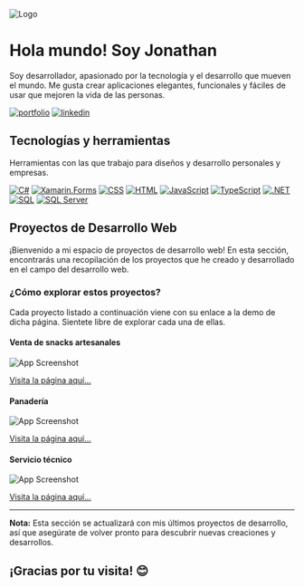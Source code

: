 
![Logo](https://i.ibb.co/23ZJHYZ/Desarrollador-Web-Profesional.png")


# Hola mundo! Soy Jonathan

Soy desarrollador, apasionado por la tecnología y el desarrollo que mueven el mundo. Me gusta crear aplicaciones elegantes, funcionales y fáciles de usar que mejoren la vida de las personas.






[![portfolio](https://img.shields.io/badge/my_portfolio-000?style=for-the-badge&logo=ko-fi&logoColor=white)](https://davidmejia97.github.io/Portafolio/)
[![linkedin](https://img.shields.io/badge/linkedin-0A66C2?style=for-the-badge&logo=linkedin&logoColor=white)](https://www.linkedin.com/in/jonathan-david-mejia-garcia-491a05124)




## Tecnologías y herramientas

Herramientas con las que trabajo para diseños y desarrollo personales y empresas.

[![C#](https://img.shields.io/badge/C%23-239120?style=for-the-badge&logo=c-sharp&logoColor=white)](https://docs.microsoft.com/en-us/dotnet/csharp/)
[![Xamarin.Forms](https://img.shields.io/badge/Xamarin.Forms-3498DB?style=for-the-badge&logo=xamarin&logoColor=white)](https://dotnet.microsoft.com/apps/xamarin/xamarin-forms/)
[![CSS](https://img.shields.io/badge/CSS-1572B6?style=for-the-badge&logo=css3&logoColor=white)](https://developer.mozilla.org/en-US/docs/Web/CSS/)
[![HTML](https://img.shields.io/badge/HTML5-E34F26?style=for-the-badge&logo=html5&logoColor=white)](https://developer.mozilla.org/en-US/docs/Web/HTML/)
[![JavaScript](https://img.shields.io/badge/JavaScript-F7DF1E?style=for-the-badge&logo=javascript&logoColor=black)](https://developer.mozilla.org/en-US/docs/Web/JavaScript/)
[![TypeScript](https://img.shields.io/badge/TypeScript-3178C6?style=for-the-badge&logo=typescript&logoColor=white)](https://www.typescriptlang.org/)
[![.NET](https://img.shields.io/badge/.NET-512BD4?style=for-the-badge&logo=.net&logoColor=white)](https://dotnet.microsoft.com/)
[![SQL](https://img.shields.io/badge/SQL-4479A1?style=for-the-badge&logo=sql&logoColor=white)](https://www.w3schools.com/sql/)
[![SQL Server](https://img.shields.io/badge/SQL_Server-CC2927?style=for-the-badge&logo=microsoft-sql-server&logoColor=white)](https://www.microsoft.com/en-us/sql-server/)
## Proyectos de Desarrollo Web

¡Bienvenido a mi espacio de proyectos de desarrollo web! En esta sección, encontrarás una recopilación de los proyectos que he creado y desarrollado en el campo del desarrollo web.


### ¿Cómo explorar estos proyectos?

Cada proyecto listado a continuación viene con su enlace a la demo de dicha página. Sientete libre de explorar cada una de ellas.




#### Venta de snacks artesanales

![App Screenshot](https://i.ibb.co/nzYP3Hv/chifle.png)

[Visita la página aquí...](https://donchifleec.000webhostapp.com/)

#### Panadería
![App Screenshot](https://i.ibb.co/jMxq0Lb/panaderia2.png)

[Visita la página aquí...](https://panaderiareinadelcisne.000webhostapp.com/)


#### Servicio técnico 

![App Screenshot](https://i.ibb.co/vxXn5RP/serviciotecnico2.png)

[Visita la página aquí...](https://tecnicojosue.000webhostapp.com/)

---

**Nota:** Esta sección se actualizará  con mis últimos proyectos de desarrollo, así que asegúrate de volver pronto para descubrir nuevas creaciones y desarrollos.

## ¡Gracias por tu visita! 😊




